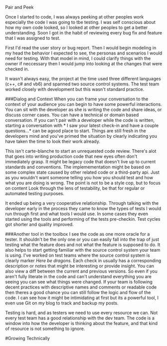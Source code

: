 Pair and Peek

Once I started to code, I was always peeking at other peoples work especially the code I was going to tbe testing. I was self conscious about how my own code looked, so I looked at other peoples to get a better understanding. Soon I got in the habit of reviewing every bug fix and feature that I was assigned to test. 

First I'd read the user story or bug report. Then I would begin modeling in my head the behavior I expected to see, the personas and scenarios I would need for testing. With that model in mind, I could clarify things with the owner if neccessary then I would jump into looking at the changes that were checked in. 

It wasn't always easy, the project at the time used three different languages (c++, c# and vb6) and spanned two source control systems. The test team worked closely with development but this wasn't standard practice.

###Dialog and Context
When you can frame your conversation to the context of your audience you can begin to have some powerful interactions. You can sit with the developer as she is writing the code and share ideas, or discuss corner cases. You can have a technical or domain based conversation. If you can't pair with a developer while the code is written, starting a conversation with * I saw your latest check-in and have a couple questions...* can be agood place to start. Things are still fresh in the developers mind and you've primed the situation by clearly indicating you have taken the time to look their work already. 

This isn't carte-blanche to start an unrequested code review. There's alot that goes into writing production code that new eyes often don't immediately grasp. It might be legacy code that doesn't live up to current standards and conventions. The implemementation might be based on some complex state caused by other related code or a third-party api. Just as you wouldn't want someone telling you how you should test and how what you are doing is wrong. The point is not to be a style cop, but to focus on content Look through the lens of testability, be that for regular or automated testing purposes.

It ended up being a very cooperative relationship. Through talking with the developer early in the process they came to know the types of tests I would run through first and what tools I would use. In some cases they even started using the tools and performing of the tests pre-checkin. Test cycles got shorter and quality improved.

###Another tool in the toolbox
I see the code as one more oracle for a tester. It shouldn't be the only one or you can easily fall into the trap of just testing what the feature does and not what the feature is supposed to do. It also helps to start getting familiar with the source control system your team is using. I've worked on test teams where the source control system is clearly marker *Here be dragons*. Each check in usually has a corresponding description or notes that might be interesting or provide insight. You can also view a diff between the current and previous versions. So even if you aren't fully literate in the code and can't understand everything you are seeing you can see what things were changed. If your team is following decent practices with descriptive names and comments or readable code then theres a good chance you can still follow the logic and flow of the code. I can see how it might be intimidating at first but its a powerful tool, I even use Git on my blog to track and backup my posts.

Testing is hard, and as testers we need to use every resource we can. Not every test team has a good relationship with the dev team. The code is a window into how the developer is thinking about the feature, and that kind of resource is not something to ignore.    

#Growing Technically
